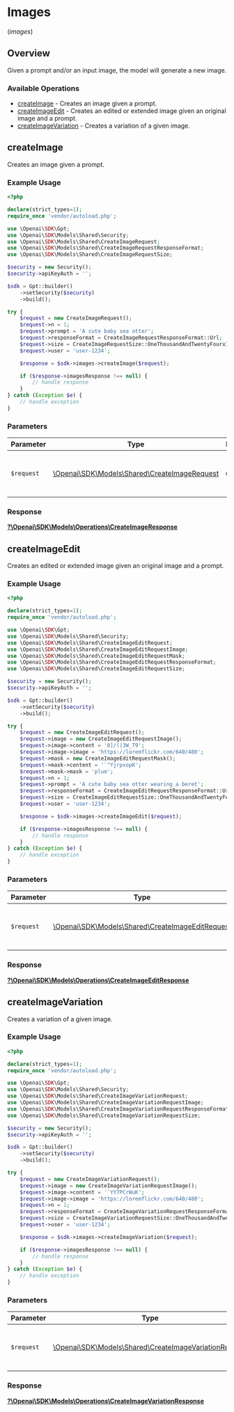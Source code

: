 # Images
(*images*)

## Overview

Given a prompt and/or an input image, the model will generate a new image.

### Available Operations

* [createImage](#createimage) - Creates an image given a prompt.
* [createImageEdit](#createimageedit) - Creates an edited or extended image given an original image and a prompt.
* [createImageVariation](#createimagevariation) - Creates a variation of a given image.

## createImage

Creates an image given a prompt.

### Example Usage

```php
<?php

declare(strict_types=1);
require_once 'vendor/autoload.php';

use \Openai\SDK\Gpt;
use \Openai\SDK\Models\Shared\Security;
use \Openai\SDK\Models\Shared\CreateImageRequest;
use \Openai\SDK\Models\Shared\CreateImageRequestResponseFormat;
use \Openai\SDK\Models\Shared\CreateImageRequestSize;

$security = new Security();
$security->apiKeyAuth = '';

$sdk = Gpt::builder()
    ->setSecurity($security)
    ->build();

try {
    $request = new CreateImageRequest();
    $request->n = 1;
    $request->prompt = 'A cute baby sea otter';
    $request->responseFormat = CreateImageRequestResponseFormat::Url;
    $request->size = CreateImageRequestSize::OneThousandAndTwentyFourx1024;
    $request->user = 'user-1234';

    $response = $sdk->images->createImage($request);

    if ($response->imagesResponse !== null) {
        // handle response
    }
} catch (Exception $e) {
    // handle exception
}
```

### Parameters

| Parameter                                                                                 | Type                                                                                      | Required                                                                                  | Description                                                                               |
| ----------------------------------------------------------------------------------------- | ----------------------------------------------------------------------------------------- | ----------------------------------------------------------------------------------------- | ----------------------------------------------------------------------------------------- |
| `$request`                                                                                | [\Openai\SDK\Models\Shared\CreateImageRequest](../../models/shared/CreateImageRequest.md) | :heavy_check_mark:                                                                        | The request object to use for the request.                                                |


### Response

**[?\Openai\SDK\Models\Operations\CreateImageResponse](../../models/operations/CreateImageResponse.md)**


## createImageEdit

Creates an edited or extended image given an original image and a prompt.

### Example Usage

```php
<?php

declare(strict_types=1);
require_once 'vendor/autoload.php';

use \Openai\SDK\Gpt;
use \Openai\SDK\Models\Shared\Security;
use \Openai\SDK\Models\Shared\CreateImageEditRequest;
use \Openai\SDK\Models\Shared\CreateImageEditRequestImage;
use \Openai\SDK\Models\Shared\CreateImageEditRequestMask;
use \Openai\SDK\Models\Shared\CreateImageEditRequestResponseFormat;
use \Openai\SDK\Models\Shared\CreateImageEditRequestSize;

$security = new Security();
$security->apiKeyAuth = '';

$sdk = Gpt::builder()
    ->setSecurity($security)
    ->build();

try {
    $request = new CreateImageEditRequest();
    $request->image = new CreateImageEditRequestImage();
    $request->image->content = '0]/(|3W_T9';
    $request->image->image = 'https://loremflickr.com/640/480';
    $request->mask = new CreateImageEditRequestMask();
    $request->mask->content = '`^YjrpxopK';
    $request->mask->mask = 'plum';
    $request->n = 1;
    $request->prompt = 'A cute baby sea otter wearing a beret';
    $request->responseFormat = CreateImageEditRequestResponseFormat::Url;
    $request->size = CreateImageEditRequestSize::OneThousandAndTwentyFourx1024;
    $request->user = 'user-1234';

    $response = $sdk->images->createImageEdit($request);

    if ($response->imagesResponse !== null) {
        // handle response
    }
} catch (Exception $e) {
    // handle exception
}
```

### Parameters

| Parameter                                                                                         | Type                                                                                              | Required                                                                                          | Description                                                                                       |
| ------------------------------------------------------------------------------------------------- | ------------------------------------------------------------------------------------------------- | ------------------------------------------------------------------------------------------------- | ------------------------------------------------------------------------------------------------- |
| `$request`                                                                                        | [\Openai\SDK\Models\Shared\CreateImageEditRequest](../../models/shared/CreateImageEditRequest.md) | :heavy_check_mark:                                                                                | The request object to use for the request.                                                        |


### Response

**[?\Openai\SDK\Models\Operations\CreateImageEditResponse](../../models/operations/CreateImageEditResponse.md)**


## createImageVariation

Creates a variation of a given image.

### Example Usage

```php
<?php

declare(strict_types=1);
require_once 'vendor/autoload.php';

use \Openai\SDK\Gpt;
use \Openai\SDK\Models\Shared\Security;
use \Openai\SDK\Models\Shared\CreateImageVariationRequest;
use \Openai\SDK\Models\Shared\CreateImageVariationRequestImage;
use \Openai\SDK\Models\Shared\CreateImageVariationRequestResponseFormat;
use \Openai\SDK\Models\Shared\CreateImageVariationRequestSize;

$security = new Security();
$security->apiKeyAuth = '';

$sdk = Gpt::builder()
    ->setSecurity($security)
    ->build();

try {
    $request = new CreateImageVariationRequest();
    $request->image = new CreateImageVariationRequestImage();
    $request->image->content = '`YY7PCrWuK';
    $request->image->image = 'https://loremflickr.com/640/480';
    $request->n = 1;
    $request->responseFormat = CreateImageVariationRequestResponseFormat::Url;
    $request->size = CreateImageVariationRequestSize::OneThousandAndTwentyFourx1024;
    $request->user = 'user-1234';

    $response = $sdk->images->createImageVariation($request);

    if ($response->imagesResponse !== null) {
        // handle response
    }
} catch (Exception $e) {
    // handle exception
}
```

### Parameters

| Parameter                                                                                                   | Type                                                                                                        | Required                                                                                                    | Description                                                                                                 |
| ----------------------------------------------------------------------------------------------------------- | ----------------------------------------------------------------------------------------------------------- | ----------------------------------------------------------------------------------------------------------- | ----------------------------------------------------------------------------------------------------------- |
| `$request`                                                                                                  | [\Openai\SDK\Models\Shared\CreateImageVariationRequest](../../models/shared/CreateImageVariationRequest.md) | :heavy_check_mark:                                                                                          | The request object to use for the request.                                                                  |


### Response

**[?\Openai\SDK\Models\Operations\CreateImageVariationResponse](../../models/operations/CreateImageVariationResponse.md)**

